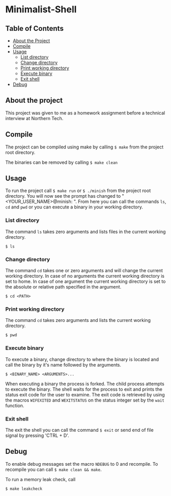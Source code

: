 # Minimalist-Shell

## Table of Contents

* [About the Project](#about-the-project)
* [Compile](#compile)
* [Usage](#usage)
  * [List directory](#list-directory)
  * [Change directory](#change-directory)
  * [Print working directory](#print-working-directory)
  * [Execute binary](#execute-binary)
  * [Exit shell](#exit-shell)
* [Debug](#debug)

## About the project 
This project was given to me as a homework assignment before a technical interview at Northern Tech.

## Compile
The project can be compiled using make by calling ```$ make``` from the project root directory.

The binaries can be removed by calling ```$ make clean```

## Usage
To run the project call ```$ make run``` or ```$ ./minish``` from the project root directory. 
You will now see the prompt has changed to "\<YOUR_USER_NAME\>@minish: ".
From here you can call the commands ```ls```, ```cd``` and ```pwd``` or you can execute a binary in your
working directory.

### List directory
The command ```ls``` takes zero arguments and lists files in the current working directory.

```$ ls```

### Change directory
The command ```cd``` takes one or zero arguments and will change the current working directory.
In case of no arguments the current working directory is set to home. In case of one argument
the current working directory is set to the absolute or relative path specified in the argument.

```$ cd <PATH>```

### Print working directory
The command ```cd``` takes zero arguments and lists the current working directory.

```$ pwd```

### Execute binary
To execute a binary, change directory to where the binary is located and call the binary by it's name followed by
the arguments.

```$ <BINARY_NAME> <ARGUMENTS>...```

When executing a binary the process is forked. The child process attempts to execute the binary. The shell waits for the process to exit and prints the status exit code for the user to examine. The exit code is retrieved by using the macros ```WIFEXITED``` and ```WEXITSTATUS``` on the status integer set by the ```wait``` function.

### Exit shell
The exit the shell you can call the command ```$ exit``` or send end of file signal by pressing 'CTRL + D'.

## Debug
To enable debug messages set the macro ```NDEBUG``` to 0 and recompile. To recompile you can call ```$ make clean && make```.

To run a memory leak check, call

```$ make leakcheck```
